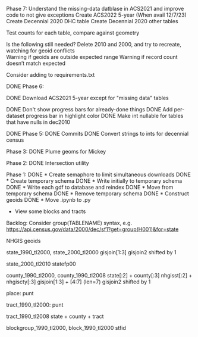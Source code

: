 Phase 7:
Understand the missing-data datblase in ACS2021 and improve code to not give exceptions
Create ACS2022 5-year (When avail 12/7/23)
Create Decennial 2020 DHC table
Create Decennial 2020 other tables

Test counts for each table, compare against geometry

Is the following still needed?
    Delete 2010 and 2000, and try to recreate, watching for geoid conflicts    
        Warning if geoids are outside expected range
        Warning if record count doesn’t match expected

Consider adding to requirements.txt

DONE Phase 6:

DONE Download ACS2021 5-year except for "missing data" tables

DONE Don't show progress bars for already-done things
DONE Add per-dataset progress bar in highlight color
DONE Make int nullable for tables that have nulls in dec2010

DONE Phase 5:
DONE Commits
DONE Convert strings to ints for decennial census

Phase 3:
DONE Plume geoms for Mickey

Phase 2:
DONE Intersection utility

Phase 1:
DONE * Create semaphore to limit simultaneous downloads
DONE * Create temporary schema
DONE * Write initially to temporary schema
DONE * Write each gdf to database and reindex
DONE * Move from temporary schema
DONE * Remove temporary schema
DONE * Construct geoids
DONE * Move .ipynb to .py
* View some blocks and tracts


Backlog:
Consider group(TABLENAME) syntax, e.g.
https://api.census.gov/data/2000/dec/sf1?get=group(H001)&for=state















NHGIS geoids

state_1990_tl2000, state_2000_tl2000
                        gisjoin[1:3]
                        gisjoin2 shifted by 1

state_2000_tl2010
                        statefp00


county_1990_tl2000, county_1990_tl2008
                        state[:2] + county[:3]
                        nhgisst[:2] + nhgiscty[:3]
                        gisjoin[1:3] + [4:7] (len=7)
                        gisjoin2 shifted by 1

place: punt

tract_1990_tl2000: punt

tract_1990_tl2008
                        state + county + tract

blockgroup_1990_tl2000, block_1990_tl2000
                        stfid


